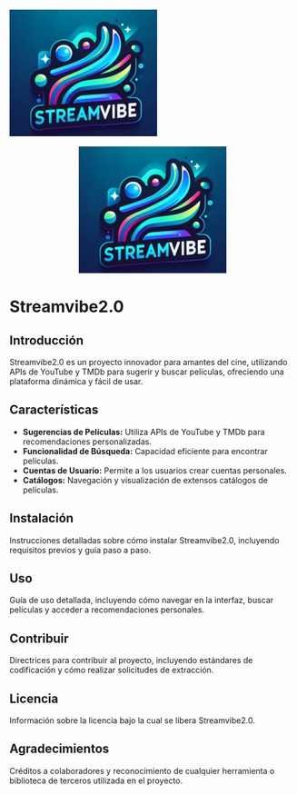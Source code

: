 ![StreamVibe](https://github.com/Sophibj/Streamvibe2.0/blob/main/StreamVibe.jpg)
<p align="center">
  <img src="https://github.com/Sophibj/Streamvibe2.0/blob/main/StreamVibe.jpg" alt="StreamVibe">
</p>


# Streamvibe2.0

## Introducción
Streamvibe2.0 es un proyecto innovador para amantes del cine, utilizando APIs de YouTube y TMDb para sugerir y buscar películas, ofreciendo una plataforma dinámica y fácil de usar.

## Características
- **Sugerencias de Películas:** Utiliza APIs de YouTube y TMDb para recomendaciones personalizadas.
- **Funcionalidad de Búsqueda:** Capacidad eficiente para encontrar películas.
- **Cuentas de Usuario:** Permite a los usuarios crear cuentas personales.
- **Catálogos:** Navegación y visualización de extensos catálogos de películas.

## Instalación
Instrucciones detalladas sobre cómo instalar Streamvibe2.0, incluyendo requisitos previos y guía paso a paso.

## Uso
Guía de uso detallada, incluyendo cómo navegar en la interfaz, buscar películas y acceder a recomendaciones personales.

## Contribuir
Directrices para contribuir al proyecto, incluyendo estándares de codificación y cómo realizar solicitudes de extracción.

## Licencia
Información sobre la licencia bajo la cual se libera Streamvibe2.0.

## Agradecimientos
Créditos a colaboradores y reconocimiento de cualquier herramienta o biblioteca de terceros utilizada en el proyecto.
